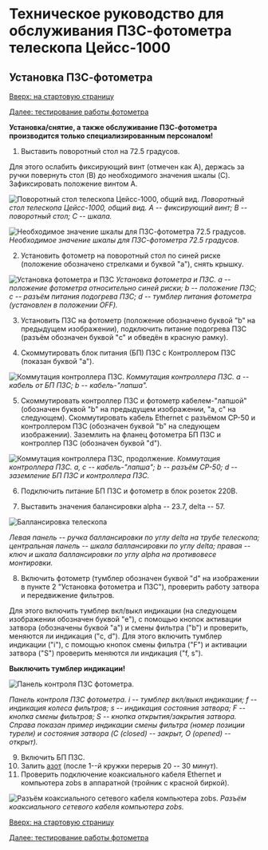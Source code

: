 # Техническое руководство для обслуживания ПЗС-фотометра телескопа Цейсс-1000

## Установка ПЗС-фотометра

[Вверх: на стартовую страницу](index.md)

[Далее: тестирование работы фотометра](TestCCDphot.md)

**Установка/снятие, а также обслуживание ПЗС-фотометра производится только специализированным персоналом!**

1. Выставить поворотный стол на 72.5 градусов.

Для этого ослабить фиксирующий винт (отмечен как A), держась за ручки повернуть стол (B) до необходимого значения шкалы (C).
Зафиксировать положение винтом A.



![Поворотный стол телескопа Цейсс-1000, общий вид.](fig/PA.jpg)
*Поворотный стол телескопа Цейсс-1000, общий вид. A -- фиксирующий винт; B -- поворотный стол; C -- шкала.*




![Необходимое значение шкалы для ПЗС-фотометра 72.5 градусов.](fig/PA725.jpg)
*Необходимое значение шкалы для ПЗС-фотометра 72.5 градусов.*

2. Установить фотометр на поворотный стол по синей риске (положение обозначено стрелками и буквой "а"), снять крышку.


![Установка фотометра и ПЗС](fig/Blue0.jpg)
*Установка фотометра и ПЗС. а -- положение фотометра относительно синей риски; b -- положение ПЗС; с -- разъём питания подогрева ПЗС; d -- тумблер питания фотометра (установлен в положении OFF).*


3.  Установить ПЗС на фотометр (положение обозначено буквой "b" на предыдущем изображении), подключить питание подогрева ПЗС (разъём обозначен буквой "c" и обведён в красную рамку).


4.  Скоммутировать блок питания (БП) ПЗС с Контроллером ПЗС (показан буквой "а").


![Коммутация контроллера ПЗС.](fig/CCDcontr.jpg)
*Коммутация контроллера ПЗС. a -- кабель от БП ПЗС; b -- кабель-"лапша".*


5.  Скоммутировать контроллер ПЗС и фотометр кабелем-"лапшой" (обозначен буквой "b" на предыдущем изображении, "a, c" на следующем). 
    Скоммутировать кабель Ethernet с разъёмом СР-50 и контроллером ПЗС (обозначен буквой "b" на следующем изображении). 
    Заземлить на фланец фотометра БП ПЗС и контроллер ПЗС (обозначен буквой "d"). 

    
![Коммутация контроллера ПЗС, продолжение.](fig/connect.jpg)
*Коммутация контроллера ПЗС. a, c -- кабель-"лапша"; b -- разъём CP-50; d -- заземление БП ПЗС и контроллера ПЗС.*



6. Подключить питание БП ПЗС и фотометр в блок розеток 220В.

7. Выставить значения балансировки alpha -- 23.7, delta -- 57.

![Баллансировка телескопа](fig/c_weight.jpg)

*Левая панель -- ручка баллансировки по углу delta на трубе телескопа;*
*центральная панель -- шкала баллансировки по углу delta; правая -- ключ и шкала баллансировки по углу alpha на противовесе монтировки.*

8. Включить  фотометр (тумблер обозначен буквой "d" на изображении в пункте 2 "Установка фотометра и ПЗС"), проверить работу затвора и передвижение фильтров.

Для этого включить тумблер вкл/выкл индикации (на следующем изображении обозначен буквой "e"), 
с помощью кнопок активации затвора (обозначены буквой "a") и смены фильтра ("b") и проверить, меняются ли индикация ("c, d").
Для этого включить тумблер индикации ("i"), с помощью кнопок смены фильтра ("F")  и активации затвора ("S") проверить меняются ли индикация ("f, s"). 

**Выключить тумблер индикации!**

![Панель контроля ПЗС фотометра.](fig/filt_shut3.jpg)

*Панель контроля ПЗС фотометра. i -- тумблер вкл/выкл индикации; f -- индикация колеса фильтров; s -- индикация состояния затвора; F -- кнопка смены фильтров; S -- кнопка открытия/закрытия затвора.*
*Справа показан пример индикации смены фильтра (номер позиции турели) и состояния затвора (C (closed) -- закрыт, O (opened) -- открыт).*

9.  Включить БП ПЗС.
10.  Залить [азот](Azot.md) (после 1--й кружки перерыв 20 -- 30 минут).
11.  Проверить подключение коаксиального кабеля Ethernet и компьютера zobs в аппаратной (тройник с красной биркой).

![Разъём коаксиального сетевого кабеля компьютера zobs.](fig/coax.jpg)
*Разъём коаксиального сетевого кабеля компьютера zobs.*

[Вверх: на стартовую страницу](index.md)

[Далее: тестирование работы фотометра](TestCCDphot.md)
